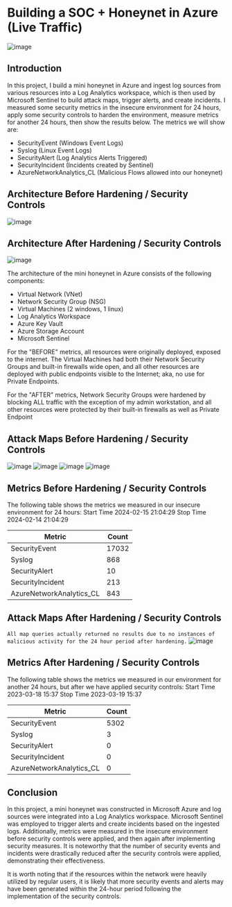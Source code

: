 # Building a SOC + Honeynet in Azure (Live Traffic)
![image](https://github.com/chrissy-ai/Cloud-SOC/assets/106142143/54e0b22d-8da2-408c-85d5-a5c4c7ce31a4)



## Introduction

In this project, I build a mini honeynet in Azure and ingest log sources from various resources into a Log Analytics workspace, which is then used by Microsoft Sentinel to build attack maps, trigger alerts, and create incidents. I measured some security metrics in the insecure environment for 24 hours, apply some security controls to harden the environment, measure metrics for another 24 hours, then show the results below. The metrics we will show are:

- SecurityEvent (Windows Event Logs)
- Syslog (Linux Event Logs)
- SecurityAlert (Log Analytics Alerts Triggered)
- SecurityIncident (Incidents created by Sentinel)
- AzureNetworkAnalytics_CL (Malicious Flows allowed into our honeynet)

## Architecture Before Hardening / Security Controls
![image](https://github.com/chrissy-ai/Cloud-SOC/assets/106142143/dc80e480-07bf-4205-b1b9-7902c5aaf08e)



## Architecture After Hardening / Security Controls

![image](https://github.com/chrissy-ai/Cloud-SOC/assets/106142143/0ef26916-9fa9-4db1-88ba-d433f90716a3)


The architecture of the mini honeynet in Azure consists of the following components:

- Virtual Network (VNet)
- Network Security Group (NSG)
- Virtual Machines (2 windows, 1 linux)
- Log Analytics Workspace
- Azure Key Vault
- Azure Storage Account
- Microsoft Sentinel

For the "BEFORE" metrics, all resources were originally deployed, exposed to the internet. The Virtual Machines had both their Network Security Groups and built-in firewalls wide open, and all other resources are deployed with public endpoints visible to the Internet; aka, no use for Private Endpoints.

For the "AFTER" metrics, Network Security Groups were hardened by blocking ALL traffic with the exception of my admin workstation, and all other resources were protected by their built-in firewalls as well as Private Endpoint

## Attack Maps Before Hardening / Security Controls
![image](https://github.com/chrissy-ai/Cloud-SOC/assets/106142143/d11da6ce-8f71-4760-9146-ea6e55522452)
![image](https://github.com/chrissy-ai/Cloud-SOC/assets/106142143/9ddea35c-0ac3-44df-8a9d-6c40aef5b9cf)
![image](https://github.com/chrissy-ai/Cloud-SOC/assets/106142143/c5a57548-14fa-4612-bebc-06dde48557b0)
![image](https://github.com/chrissy-ai/Cloud-SOC/assets/106142143/64f868d9-2599-4964-aa04-d438304c18fc)





## Metrics Before Hardening / Security Controls

The following table shows the metrics we measured in our insecure environment for 24 hours:
Start Time 2024-02-15 21:04:29
Stop Time 2024-02-14 21:04:29

| Metric                   | Count
| ------------------------ | -----
| SecurityEvent            | 17032
| Syslog                   | 868
| SecurityAlert            | 10
| SecurityIncident         | 213
| AzureNetworkAnalytics_CL | 843

## Attack Maps After Hardening / Security Controls

```All map queries actually returned no results due to no instances of malicious activity for the 24 hour period after hardening.```
![image](https://github.com/chrissy-ai/Cloud-SOC/assets/106142143/2359b9ed-567a-45f3-879f-5ef23cd04a18)


## Metrics After Hardening / Security Controls

The following table shows the metrics we measured in our environment for another 24 hours, but after we have applied security controls:
Start Time 2023-03-18 15:37
Stop Time	2023-03-19 15:37

| Metric                   | Count
| ------------------------ | -----
| SecurityEvent            | 5302
| Syslog                   | 3
| SecurityAlert            | 0
| SecurityIncident         | 0
| AzureNetworkAnalytics_CL | 0

## Conclusion

In this project, a mini honeynet was constructed in Microsoft Azure and log sources were integrated into a Log Analytics workspace. Microsoft Sentinel was employed to trigger alerts and create incidents based on the ingested logs. Additionally, metrics were measured in the insecure environment before security controls were applied, and then again after implementing security measures. It is noteworthy that the number of security events and incidents were drastically reduced after the security controls were applied, demonstrating their effectiveness.

It is worth noting that if the resources within the network were heavily utilized by regular users, it is likely that more security events and alerts may have been generated within the 24-hour period following the implementation of the security controls.
